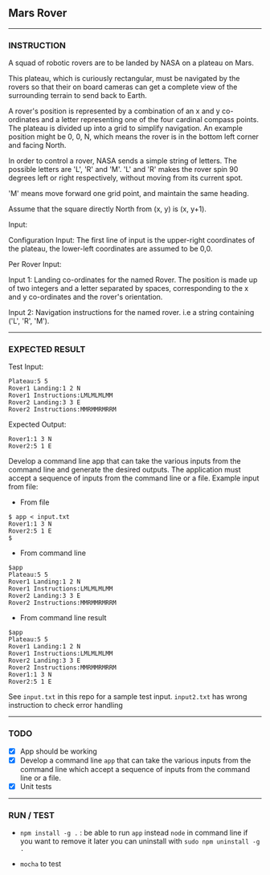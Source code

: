 ## Mars Rover

---

### INSTRUCTION

A squad of robotic rovers are to be landed by NASA on a plateau on Mars.

This plateau, which is curiously rectangular, must be navigated by the rovers so that their on board cameras can get a complete view of the surrounding terrain to send back to Earth.

A rover's position is represented by a combination of an x and y co-ordinates and a letter representing one of the four cardinal compass points. The plateau is divided up into a grid to simplify navigation. An example position might be 0, 0, N, which means the rover is in the bottom left corner and facing North.

In order to control a rover, NASA sends a simple string of letters. The possible letters are 'L', 'R' and 'M'. 'L' and 'R' makes the rover spin 90 degrees left or right respectively, without moving from its current spot.

'M' means move forward one grid point, and maintain the same heading.

Assume that the square directly North from (x, y) is (x, y+1).

Input:

Configuration Input: The first line of input is the upper-right coordinates of the plateau, the lower-left coordinates are assumed to be 0,0.

Per Rover Input:

Input 1: Landing co-ordinates for the named Rover. The position is made up of two integers and a letter separated by spaces, corresponding to the x and y co-ordinates and the rover's orientation.

Input 2: Navigation instructions for the named rover. i.e a string containing ('L', 'R', 'M').

---

### EXPECTED RESULT

Test Input:

```
Plateau:5 5
Rover1 Landing:1 2 N
Rover1 Instructions:LMLMLMLMM
Rover2 Landing:3 3 E
Rover2 Instructions:MMRMMRMRRM
```

Expected Output:

```
Rover1:1 3 N
Rover2:5 1 E
```

Develop a command line app that can take the various inputs from the command line and generate the desired outputs. The application must accept a sequence of inputs from the command line or a file. Example input from file:

- From file

```
$ app < input.txt
Rover1:1 3 N
Rover2:5 1 E
$
```

- From command line

```
$app
Plateau:5 5
Rover1 Landing:1 2 N
Rover1 Instructions:LMLMLMLMM
Rover2 Landing:3 3 E
Rover2 Instructions:MMRMMRMRRM
```

- From command line result

```
$app
Plateau:5 5
Rover1 Landing:1 2 N
Rover1 Instructions:LMLMLMLMM
Rover2 Landing:3 3 E
Rover2 Instructions:MMRMMRMRRM
Rover1:1 3 N
Rover2:5 1 E
```

See `input.txt` in this repo for a sample test input. `input2.txt` has wrong instruction to check error handling

---

### TODO

- [x] App should be working
- [x] Develop a command line `app` that can take the various inputs from the command line which accept a sequence of inputs from the command line or a file.
- [x] Unit tests

---

### RUN / TEST

- `npm install -g .` : be able to run `app` instead `node` in command line if you want to remove it later you can uninstall with `sudo npm uninstall -g . `

- `mocha` to test
